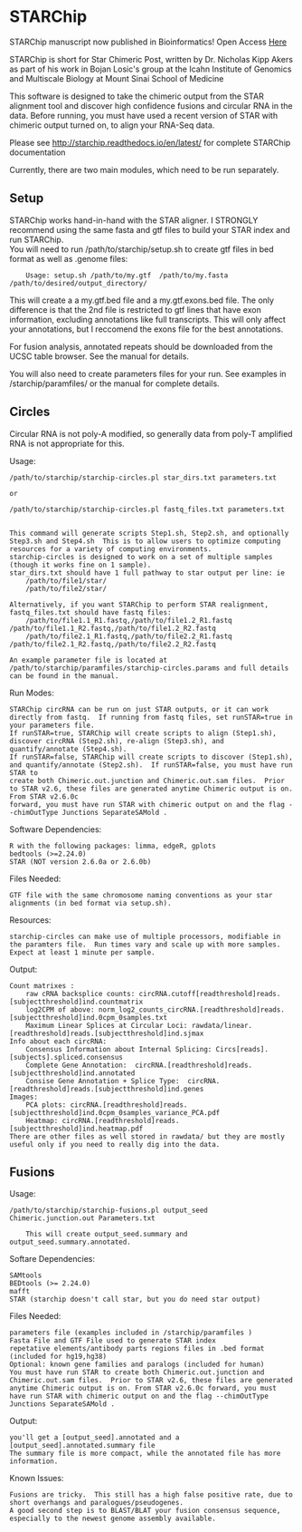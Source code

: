 STARChip
==========
STARChip manuscript now published in Bioinformatics! Open Access [Here](https://academic.oup.com/bioinformatics/advance-article/doi/10.1093/bioinformatics/bty091/4883488?guestAccessKey=9f40eec1-96cc-4b0f-b0b5-bb1eaa2e20eb)

STARChip is short for Star Chimeric Post, written by Dr. Nicholas Kipp Akers as part of his work in Bojan Losic's group at the Icahn Institute of Genomics and Multiscale Biology at Mount Sinai School of Medicine

This software is designed to take the chimeric output from the STAR alignment tool and discover high confidence fusions and circular RNA in the data. 
Before running, you must have used a recent version of STAR with chimeric output turned on, to align your RNA-Seq data.

Please see http://starchip.readthedocs.io/en/latest/ for complete STARChip documentation

Currently, there are two main modules, which need to be run separately. 

## Setup ##

STARChip works hand-in-hand with the STAR aligner.  I STRONGLY recommend using the same fasta and gtf files to build your STAR index and run STARChip.    
You will need to run /path/to/starchip/setup.sh to create gtf files in bed format as well as .genome files:
	
		Usage: setup.sh /path/to/my.gtf  /path/to/my.fasta /path/to/desired/output_directory/

This will create a a my.gtf.bed file and a my.gtf.exons.bed file.  The only difference is that the 2nd file is restricted to gtf lines that have exon information, excluding annotations like full transcripts.  This will only affect your annotations, but I reccomend the exons file for the best annotations.   

For fusion analysis, annotated repeats should be downloaded from the UCSC table browser.  See the manual for details.

You will also need to create parameters files for your run.  See examples in /starchip/paramfiles/ or the manual for complete details.

## Circles ##

Circular RNA is not poly-A modified, so generally data from poly-T amplified RNA is not appropriate for this.    

Usage:

	/path/to/starchip/starchip-circles.pl star_dirs.txt parameters.txt 

	or

	/path/to/starchip/starchip-circles.pl fastq_files.txt parameters.txt


	This command will generate scripts Step1.sh, Step2.sh, and optionally Step3.sh and Step4.sh  This is to allow users to optimize computing resources for a variety of computing environments.  
	starchip-circles is designed to work on a set of multiple samples (though it works fine on 1 sample). 
	star_dirs.txt should have 1 full pathway to star output per line: ie 
		/path/to/file1/star/
		/path/to/file2/star/
	
	Alternatively, if you want STARChip to perform STAR realignment, fastq_files.txt should have fastq files:
		/path/to/file1.1_R1.fastq,/path/to/file1.2_R1.fastq  /path/to/file1.1_R2.fastq,/path/to/file1.2_R2.fastq	
		/path/to/file2.1_R1.fastq,/path/to/file2.2_R1.fastq  /path/to/file2.1_R2.fastq,/path/to/file2.2_R2.fastq	

	An example parameter file is located at /path/to/starchip/paramfiles/starchip-circles.params and full details can be found in the manual.

Run Modes: 

	STARChip circRNA can be run on just STAR outputs, or it can work directly from fastq.  If running from fastq files, set runSTAR=true in your parameters file.  
	If runSTAR=true, STARChip will create scripts to align (Step1.sh), discover circRNA (Step2.sh), re-align (Step3.sh), and quantify/annotate (Step4.sh).
	If runSTAR=false, STARChip will create scripts to discover (Step1.sh), and quantify/annotate (Step2.sh).  If runSTAR=false, you must have run STAR to 
	create both Chimeric.out.junction and Chimeric.out.sam files.  Prior to STAR v2.6, these files are generated anytime Chimeric output is on. From STAR v2.6.0c
	forward, you must have run STAR with chimeric output on and the flag --chimOutType Junctions SeparateSAMold .  

Software Dependencies:
	
	R with the following packages: limma, edgeR, gplots
	bedtools (>=2.24.0)
	STAR (NOT version 2.6.0a or 2.6.0b)

Files Needed:

	GTF file with the same chromosome naming conventions as your star alignments (in bed format via setup.sh).  
	
Resources:

	starchip-circles can make use of multiple processors, modifiable in the paramters file.  Run times vary and scale up with more samples.  Expect at least 1 minute per sample. 

Output:

	Count matrixes : 
		raw cRNA backsplice counts: circRNA.cutoff[readthreshold]reads.[subjectthreshold]ind.countmatrix
		log2CPM of above: norm_log2_counts_circRNA.[readthreshold]reads.[subjectthreshold]ind.0cpm_0samples.txt 
		Maximum Linear Splices at Circular Loci: rawdata/linear.[readthreshold]reads.[subjectthreshold]ind.sjmax
	Info about each circRNA:  
		Consensus Information about Internal Splicing: Circs[reads].[subjects].spliced.consensus
		Complete Gene Annotation:  circRNA.[readthreshold]reads.[subjectthreshold]ind.annotated
		Consise Gene Annotation + Splice Type:  circRNA.[readthreshold]reads.[subjectthreshold]ind.genes
	Images:
		PCA plots: circRNA.[readthreshold]reads.[subjectthreshold]ind.0cpm_0samples_variance_PCA.pdf
		Heatmap: circRNA.[readthreshold]reads.[subjectthreshold]ind.heatmap.pdf 
	There are other files as well stored in rawdata/ but they are mostly useful only if you need to really dig into the data. 



##  Fusions  ##

Usage:

	/path/to/starchip/starchip-fusions.pl output_seed Chimeric.junction.out Parameters.txt
	
		This will create output_seed.summary and output_seed.summary.annotated. 

Softare Dependencies:

	SAMtools
	BEDtools (>= 2.24.0)
	mafft
	STAR (starchip doesn't call star, but you do need star output)

Files Needed:
	
	parameters file (examples included in /starchip/paramfiles )
	Fasta File and GTF File used to generate STAR index 
	repetative elements/antibody parts regions files in .bed format (included for hg19,hg38)
	Optional: known gene families and paralogs (included for human)
	You must have run STAR to create both Chimeric.out.junction and Chimeric.out.sam files.  Prior to STAR v2.6, these files are generated anytime Chimeric output is on. From STAR v2.6.0c forward, you must have run STAR with chimeric output on and the flag --chimOutType Junctions SeparateSAMold .

Output:

	you'll get a [output_seed].annotated and a [output_seed].annotated.summary file
	The summary file is more compact, while the annotated file has more information.  

Known Issues:

	Fusions are tricky.  This still has a high false positive rate, due to short overhangs and paralogues/pseudogenes. 
	A good second step is to BLAST/BLAT your fusion consensus sequence, especially to the newest genome assembly available. 


